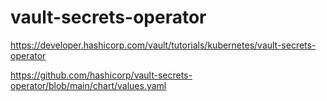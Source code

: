 # vault-secrets-operator
https://developer.hashicorp.com/vault/tutorials/kubernetes/vault-secrets-operator

https://github.com/hashicorp/vault-secrets-operator/blob/main/chart/values.yaml
